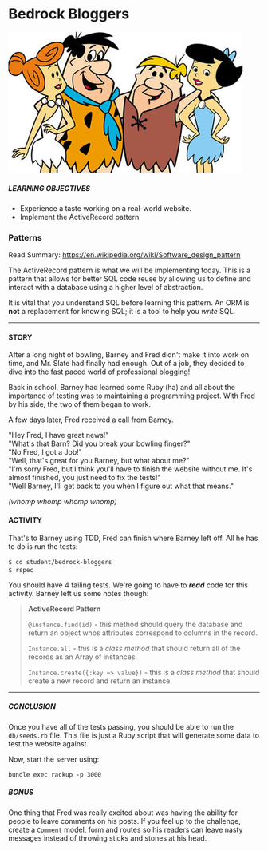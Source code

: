 # Bedrock Bloggers

![Bedrock Bloggers](.images/bedrock.jpg)

##### LEARNING OBJECTIVES
- Experience a taste working on a real-world website.
- Implement the ActiveRecord pattern

### Patterns
Read Summary: https://en.wikipedia.org/wiki/Software_design_pattern

The ActiveRecord pattern is what we will be implementing today.  This is a
pattern that allows for better SQL code reuse by allowing us to define and
interact with a database using a higher level of abstraction.

It is vital that you understand SQL before learning this pattern.  An ORM is
**not** a replacement for knowing SQL; it is a tool to help you *write* SQL.

---

#### STORY

After a long night of bowling, Barney and Fred didn't make it into work on time,
and Mr. Slate had finally had enough.  Out of a job, they decided to dive into
the fast paced world of professional blogging!

Back in school, Barney had learned some Ruby (ha) and all about the importance
of testing was to maintaining a programming project.  With Fred by his side,
the two of them began to work.

A few days later, Fred received a call from Barney.

"Hey Fred, I have great news!"<br>
"What's that Barn?  Did you break your bowling finger?"<br>
"No Fred, I got a Job!"<br>
"Well, that's great for you Barney, but what about me?"<br>
"I'm sorry Fred, but I think you'll have to finish the website without me. It's almost finished, you just need to fix the tests!"<br>
"Well Barney, I'll get back to you when I figure out what that means."

*(whomp whomp whomp whomp)*

#### ACTIVITY

That's to Barney using TDD, Fred can finish where Barney left off.  All he has
to do is run the tests:

```
$ cd student/bedrock-bloggers
$ rspec
```

You should have 4 failing tests.  We're going to have to ***read*** code for
this activity.  Barney left us some notes though:

> **ActiveRecord Pattern**
>
> `@instance.find(id)` - this method should query the database and return an
> object whos attributes correspond to columns in the record.
>
> `Instance.all` - this is a *class method* that should return all of the
> records as an Array of instances.
>
> `Instance.create({:key => value})` - this is a *class method* that should
> create a new record and return an instance.

---

##### CONCLUSION

Once you have all of the tests passing, you should be able to run the `db/seeds.rb` file.  This file is just a Ruby script that will generate some
data to test the website against.

Now, start the server using:

```
bundle exec rackup -p 3000
```

##### BONUS

One thing that Fred was really excited about was having the ability for people
to leave comments on his posts.  If you feel up to the challenge, create a
`Comment` model, form and routes so his readers can leave nasty messages instead
of throwing sticks and stones at his head.
